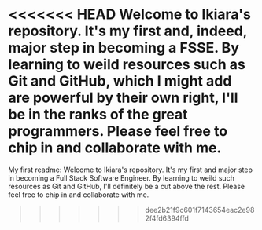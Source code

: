 <<<<<<< HEAD
Welcome to Ikiara's repository. It's my first and, indeed, major step in becoming a FSSE. By learning to weild resources such as Git and GitHub, which I might add are powerful by their own right, I'll be in the ranks of the great programmers. Please feel free to chip in and collaborate with me.
=======
My first readme:
Welcome to Ikiara's repository. It's my first and major step in becoming a Full Stack Software Engineer. By learning to weild such resources as Git and GitHub, I'll definitely be a cut above the rest. 
Please feel free to chip in and collaborate with me.
>>>>>>> dee2b21f9c601f7143654eac2e982f4fd6394ffd
